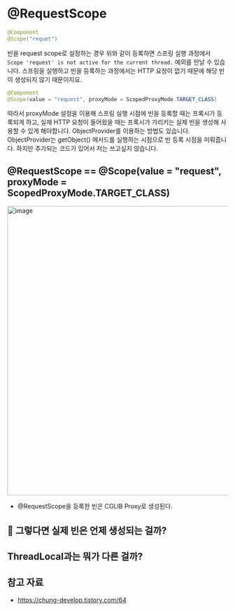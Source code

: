 # @RequestScope

```java
@Component
@Scope("requet")
```

빈을 request scope로 설정하는 경우 위와 같이 등록하면 스프링 실행 과정에서 `Scope 'request' is not active for the current thread.` 예외를 만날 수 있습니다. 스프링을 실행하고 빈을 등록하는 과정에서는 HTTP 요청이 없기 때문에 해당 빈이 생성되지 않기 때문이지요.  

```java
@Component
@Scope(value = "request", proxyMode = ScopedProxyMode.TARGET_CLASS)
```

따라서 proxyMode 설정을 이용해 스프링 실행 시점에 빈을 등록할 때는 프록시가 등록되게 하고, 실제 HTTP 요청이 들어왔을 때는 프록시가 가리키는 실제 빈을 생성해 사용할 수 있게 해야합니다.
ObjectProvider를 이용하는 방법도 있습니다. ObjectProvider는 getObject() 메서드를 실행하는 시점으로 빈 등록 시점을 미뤄줍니다. 하지만 추가되는 코드가 있어서 저는 쓰고싶지 않습니다. 

## @RequestScope == @Scope(value = "request", proxyMode = ScopedProxyMode.TARGET_CLASS)

<img width="660" alt="image" src="https://user-images.githubusercontent.com/45311765/203262678-8cd7cc72-136a-47b1-943a-cd96817a24bb.png">

- @RequestScope을 등록한 빈은 CGLIB Proxy로 생성된다. 

## 🤔 그렇다면 실제 빈은 언제 생성되는 걸까?

## ThreadLocal과는 뭐가 다른 걸까?

## 참고 자료
- https://chung-develop.tistory.com/64
